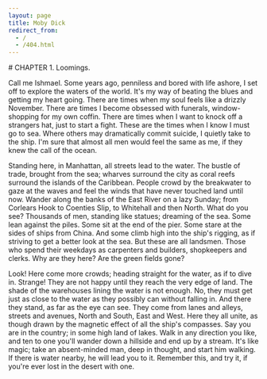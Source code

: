 ```yaml
---
layout: page
title: Moby Dick
redirect_from:
  - /
  - /404.html
---
```

<meta charset="utf-8">
# CHAPTER 1. Loomings.

Call me Ishmael. Some years ago, penniless and bored with life ashore, I set off to explore the waters of the world. It's my way of beating the blues and getting my heart going. There are times when my soul feels like a drizzly November. There are times I become obsessed with funerals, window-shopping for my own coffin.  There are times when I want to knock off a strangers hat, just to start a fight. These are the times when I know I must go to sea. Where others may dramatically commit suicide, I quietly take to the ship. I'm sure that almost all men would feel the same as me, if they knew the call of the ocean.

Standing here, in Manhattan, all streets lead to the water. The bustle of trade, brought from the sea; wharves surround the city as coral reefs surround the islands of the Caribbean. People crowd by the breakwater to gaze at the waves and feel the winds that have never touched land until now. Wander along the banks of the East River on a lazy Sunday; from Corlears Hook to Coenties Slip, to Whitehall and then North. What do you see? Thousands of men, standing like statues; dreaming of the sea. Some lean against the piles. Some sit at the end of the pier. Some stare at the sides of ships from China. And some climb high into the ship's rigging, as if striving to get a better look at the sea. But these are all landsmen. Those who spend their weekdays as carpenters and builders, shopkeepers and clerks. Why are they here? Are the green fields gone?

Look! Here come more crowds; heading straight for the water, as if to dive in. Strange! They are not happy until they reach the very edge of land. The shade of the warehouses lining the water is not enough.  No, they must get just as close to the water as they possibly can without falling in. And there they stand, as far as the eye can see. They come from lanes and alleys, streets and avenues, North and South, East and West. Here they all unite, as though drawn by the magnetic effect of all the ship's compasses. Say you are in the country; in some high land of lakes. Walk in any direction you like, and ten to one you'll wander down a hillside and end up by a stream. It's like magic; take an absent-minded man, deep in thought, and start him walking. If there is water nearby, he will lead you to it. Remember this, and try it, if you're ever lost in the desert with one.
